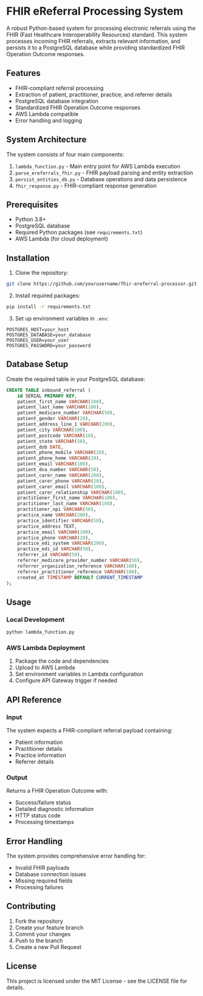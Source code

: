 # FHIR eReferral Processing System

A robust Python-based system for processing electronic referrals using the FHIR (Fast Healthcare Interoperability Resources) standard. This system processes incoming FHIR referrals, extracts relevant information, and persists it to a PostgreSQL database while providing standardized FHIR Operation Outcome responses.

## Features

- FHIR-compliant referral processing
- Extraction of patient, practitioner, practice, and referrer details
- PostgreSQL database integration
- Standardized FHIR Operation Outcome responses
- AWS Lambda compatible
- Error handling and logging

## System Architecture

The system consists of four main components:

1. `lambda_function.py` - Main entry point for AWS Lambda execution
2. `parse_ereferrals_fhir.py` - FHIR payload parsing and entity extraction
3. `persist_entities_db.py` - Database operations and data persistence
4. `fhir_response.py` - FHIR-compliant response generation

## Prerequisites

- Python 3.8+
- PostgreSQL database
- Required Python packages (see `requirements.txt`)
- AWS Lambda (for cloud deployment)

## Installation

1. Clone the repository:
```bash
git clone https://github.com/yourusername/fhir-ereferral-processor.git
```

2. Install required packages:
```bash
pip install -r requirements.txt
```

3. Set up environment variables in `.env`:
```env
POSTGRES_HOST=your_host
POSTGRES_DATABASE=your_database
POSTGRES_USER=your_user
POSTGRES_PASSWORD=your_password
```

## Database Setup

Create the required table in your PostgreSQL database:

```sql
CREATE TABLE inbound_referral (
    id SERIAL PRIMARY KEY,
    patient_first_name VARCHAR(100),
    patient_last_name VARCHAR(100),
    patient_medicare_number VARCHAR(50),
    patient_gender VARCHAR(20),
    patient_address_line_1 VARCHAR(200),
    patient_city VARCHAR(100),
    patient_postcode VARCHAR(10),
    patient_state VARCHAR(50),
    patient_dob DATE,
    patient_phone_mobile VARCHAR(20),
    patient_phone_home VARCHAR(20),
    patient_email VARCHAR(100),
    patient_dva_number VARCHAR(50),
    patient_carer_name VARCHAR(200),
    patient_carer_phone VARCHAR(20),
    patient_carer_email VARCHAR(100),
    patient_carer_relationship VARCHAR(100),
    practitioner_first_name VARCHAR(100),
    practitioner_last_name VARCHAR(100),
    practitioner_npi VARCHAR(50),
    practice_name VARCHAR(200),
    practice_identifier VARCHAR(50),
    practice_address TEXT,
    practice_email VARCHAR(100),
    practice_phone VARCHAR(20),
    practice_edi_system VARCHAR(200),
    practice_edi_id VARCHAR(50),
    referrer_id VARCHAR(50),
    referrer_medicare_provider_number VARCHAR(50),
    referrer_organization_reference VARCHAR(100),
    referrer_practitioner_reference VARCHAR(100),
    created_at TIMESTAMP DEFAULT CURRENT_TIMESTAMP
);
```

## Usage

### Local Development

```python
python lambda_function.py
```

### AWS Lambda Deployment

1. Package the code and dependencies
2. Upload to AWS Lambda
3. Set environment variables in Lambda configuration
4. Configure API Gateway trigger if needed

## API Reference

### Input

The system expects a FHIR-compliant referral payload containing:
- Patient information
- Practitioner details
- Practice information
- Referrer details

### Output

Returns a FHIR Operation Outcome with:
- Success/failure status
- Detailed diagnostic information
- HTTP status code
- Processing timestamps

## Error Handling

The system provides comprehensive error handling for:
- Invalid FHIR payloads
- Database connection issues
- Missing required fields
- Processing failures

## Contributing

1. Fork the repository
2. Create your feature branch
3. Commit your changes
4. Push to the branch
5. Create a new Pull Request

## License

This project is licensed under the MIT License - see the LICENSE file for details.
